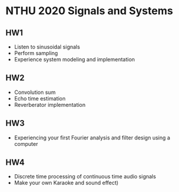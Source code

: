 # NTHU 2020 Signals and Systems

## HW1
- Listen to sinusoidal signals
- Perform sampling
- Experience system modeling and implementation

## HW2
- Convolution sum
- Echo time estimation
- Reverberator implementation

## HW3
- Experiencing your first Fourier analysis and filter design using a computer

## HW4
- Discrete time processing of continuous time audio signals
- Make your own Karaoke and sound effect)